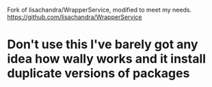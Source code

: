 Fork of lisachandra/WrapperService, modified to meet my needs.
https://github.com/lisachandra/WrapperService

# Don't use this I've barely got any idea how wally works and it install duplicate versions of packages
